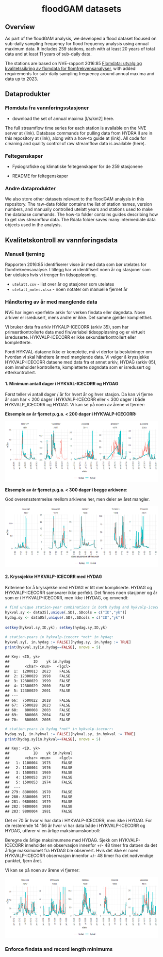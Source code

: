 
<h1 align="center">
floodGAM datasets
</h1>

## Overview

As part of the floodGAM analysis, we developed a flood dataset focused
on sub-daily sampling frequency for flood frequency analysis using
annual maximum data. It includes 259 stations, each with at least 20
years of total data and at least 11 years of sub-daily data.

The stations are based on NVE-rapport 2016:85 [Flomdata: utvalg og
kvalitetssikring av flomdata for
flomfrekvensanalyser](https://asp.bibliotekservice.no/nve/title.aspx?tkey=23147),
with added requirements for sub-daily sampling frequency around annual
maxima and data up to 2023.

## Dataprodukter

### Flomdata fra vannføringsstasjoner

- download the set of annual maxima \[l/s/km2\] here.

The full streamflow time series for each station is available on the NVE
server at (link). Database commands for pulling data from HYDRA II are
in this repository at (link), along with a how-to guide at (link). All
code for cleaning and quality control of raw streamflow data is
available (here).

### Feltegenskaper

- Fysiografiske og klimatiske feltegenskaper for de 259 stasjonene

- README for feltegenskaper

### Andre dataprodukter

We also store other datasets relevant to the floodGAM analysis in this
repository. The raw-data folder contains the list of station names,
version numbers, and manually controlled utelatt years and stations used
to make the database commands. The how-to folder contains guides
describing how to get raw streamflow data. The Rdata folder saves many
intermediate data objects used in the analysis.

## Kvalitetskontroll av vannføringsdata

### Manuell fjerning

Rapporten 2016:85 identifiserer visse år med data som bør utelates for
flomfrekvensanalyse. I tillegg har vi identifisert noen år og stasjoner
som bør utelates hvis vi trenger fin tidsoppløsning.

- `utelatt.csv` - list over år og stasjoner som utelates
- `utelatt_notes.xlsx` - noen notater om manuelle fjernet år

### Håndtering av år med manglende data

NVE har ingen «perfekt» arkiv for verken findata eller døgndata. Noen
arkiver er isredusert, mens andre er ikke. Det samme gjelder
kompletthet.

Vi bruker data fra arkiv HYKALP-ICECORR (arkiv 35), som har
primærtkontrollerte data med fin/variabel tidsoppløsning og er virtuelt
isreduserte. HYKVALP-ICECORR er ikke sekundærkontrollert eller
kompletterte.

Fordi HYKVAL-dataene ikke er komplette, må vi derfor ta beslutninger om
hvordan vi skal håndtere år med manglende data. Vi velger å kryssjekke
HYKVALP-ICECORR dataene med data fra et annet arkiv, HYDAG (arkiv 05),
som inneholder kontrollerte, kompletterte døgndata som er isredusert og
etterkontrollert.

#### 1. Minimum antall dager i HYKVAL-ICECORR og HYDAG

Først teller vi antall dager / år for hvert år og hver stasjon. Da kan
vi fjerne år som har \< 200 dager i HYKVALP-ICECORR eller \< 300 dager i
både HYKVALP_ICECORR og HYDAG. Vi kan se på noen av årene vi fjerner:

**Eksemple av år fjernet p.g.a. \< 200 dager i HYKVALP-ICECORR:**

![](README_files/figure-gfm/unnamed-chunk-1-1.png)<!-- -->

**Eksemple av år fjernet p.g.a. \< 300 dager i begge arkivene:**

God overensstemmelse mellom arkivene her, men deler av året mangler.

![](README_files/figure-gfm/unnamed-chunk-2-1.png)<!-- -->

#### 2. Kryssjekke HYKVALP-ICECORR med HYDAG

Kriteriene for å kryssjekke med HYDAG er litt mer kompliserte. HYDAG og
HYKVALP-ICECORR samsvarer ikke perfekt. Det finnes noen stasjoner og år
som er i HYKVALP-ICECORR, men ikke i HYDAG, og omvendt:

``` r
# find unique station-year combinations in both hydag and hykvalp-icecorr:
hykval.sy <- data35[,unique(.SD),.SDcols = c("ID","yk")]
hydag.sy <- data05[,unique(.SD),.SDcols = c("ID","yk")]

setkey(hykval.sy,ID,yk); setkey(hydag.sy,ID,yk)
```

``` r
# station-years in hykvalp-icecorr *not* in hydag:
hykval.sy[, in.hydag := FALSE][hydag.sy, in.hydag := TRUE]
print(hykval.sy[in.hydag==FALSE], nrows = 5)
```

    ## Key: <ID, yk>
    ##           ID    yk in.hydag
    ##       <char> <num>   <lgcl>
    ##  1:  1200013  2023    FALSE
    ##  2: 12300029  1998    FALSE
    ##  3: 12300029  1999    FALSE
    ##  4: 12300029  2000    FALSE
    ##  5: 12300029  2001    FALSE
    ## ---                        
    ## 66:  7500022  2018    FALSE
    ## 67:  7500028  2023    FALSE
    ## 68:   800008  2003    FALSE
    ## 69:   800008  2004    FALSE
    ## 70:   800008  2005    FALSE

``` r
# station-years in hydag *not* in hykvalp-icecorr:
hydag.sy[, in.hykval := FALSE][hykval.sy, in.hykval := TRUE]
print(hydag.sy[in.hykval==FALSE], nrows = 5)
```

    ## Key: <ID, yk>
    ##           ID    yk in.hykval
    ##       <char> <num>    <lgcl>
    ##   1: 1100004  1975     FALSE
    ##   2: 1100004  1976     FALSE
    ##   3: 1500053  1969     FALSE
    ##   4: 1500053  1973     FALSE
    ##   5: 1500053  1974     FALSE
    ##  ---                        
    ## 279: 8300006  1970     FALSE
    ## 280: 8300006  1971     FALSE
    ## 281: 9800004  1979     FALSE
    ## 282: 9800004  1980     FALSE
    ## 283: 9800004  1981     FALSE

Det er 70 år hvor vi har data i HYKVALP-ICECORR, men ikke i HYDAG. For
de resterende 14 156 år hvor vi har data både i HYKVALP-ICECORR og
HYDAG, utfører vi en årlige maksimumskontroll:

Beregne de årlige maksimumene med HYDAG. Sjekk om HYKVALP-ICECORR
inneholder en observasjon innenfor +/- 48 timer fra datoen da det årlige
maksimumet fra HYDAG ble observert. Hvis det ikke er noen
HYKVALP-ICECORR observasjon innenfor +/- 48 timer fra det nødvendige
punktet, fjern året.

Vi kan se på noen av årene vi fjerner:

![](README_files/figure-gfm/unnamed-chunk-5-1.png)<!-- -->

### Enforce findata and record length minimums
